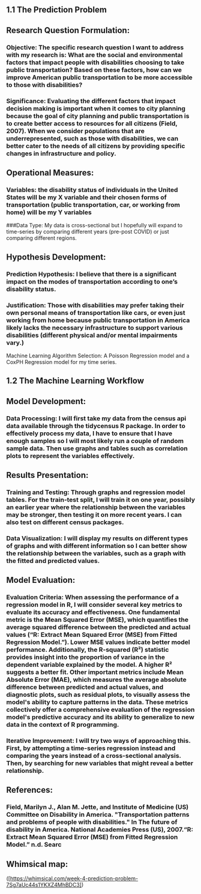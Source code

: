 ## 1.1 The Prediction Problem
## Research Question Formulation:
### Objective: The specific research question I want to address with my research is: What are the social and environmental factors that impact people with disabilities choosing to take public transportation? Based on these factors, how can we improve American public transportation to be more accessible to those with disabilities?
### Significance: Evaluating the different factors that impact decision making is important when it comes to city planning because the goal of city planning and public transportation is to create better access to resources for all citizens (Field, 2007). When we consider populations that are underrepresented, such as those with disabilities, we can better cater to the needs of all citizens by providing specific changes in infrastructure and policy.
## Operational Measures:
### Variables: the disability status of individuals in the United States will be my X variable and their chosen forms of transportation (public transportation, car, or working from home) will be my Y variables
###Data Type: My data is cross-sectional but I hopefully will expand to time-series by comparing different years (pre-post COVID) or just comparing different regions.
## Hypothesis Development:
### Prediction Hypothesis: I believe that there is a significant impact on the modes of transportation according to one’s disability status.
### Justification: Those with disabilities may prefer taking their own personal means of transportation like cars, or even just working from home because public transportation in America likely lacks the necessary infrastructure to support various disabilities (different physical and/or mental impairments vary.)
Machine Learning Algorithm Selection: A Poisson Regression model and a CoxPH Regression model for my time series.

## 1.2 The Machine Learning Workflow
## Model Development:
### Data Processing: I will first take my data from the census api data available through the tidycensus R package. In order to effectively process my data, I have to ensure that I have enough samples so I will most likely run a couple of random sample data. Then use graphs and tables such as correlation plots to represent the variables effectively.
## Results Presentation:
### Training and Testing: Through graphs and regression model tables. For the train-test split, I will train it on one year, possibly an earlier year where the relationship between the variables may be stronger, then testing it on more recent years. I can also test on different census packages.
### Data Visualization: I will display my results on different types of graphs and with different information so I can better show the relationship between the variables, such as a graph with the fitted and predicted values.
## Model Evaluation:
### Evaluation Criteria: When assessing the performance of a regression model in R, I will consider several key metrics to evaluate its accuracy and effectiveness. One fundamental metric is the Mean Squared Error (MSE), which quantifies the average squared difference between the predicted and actual values (“R: Extract Mean Squared Error (MSE) from Fitted Regression Model.”). Lower MSE values indicate better model performance. Additionally, the R-squared (R²) statistic provides insight into the proportion of variance in the dependent variable explained by the model. A higher R² suggests a better fit. Other important metrics include Mean Absolute Error (MAE), which measures the average absolute difference between predicted and actual values, and diagnostic plots, such as residual plots, to visually assess the model's ability to capture patterns in the data. These metrics collectively offer a comprehensive evaluation of the regression model's predictive accuracy and its ability to generalize to new data in the context of R programming.
### Iterative Improvement: I will try two ways of approaching this. First, by attempting a time-series regression instead and comparing the years instead of a cross-sectional analysis. Then, by searching for new variables that might reveal a better relationship.

## References:
### Field, Marilyn J., Alan M. Jette, and Institute of Medicine (US) Committee on Disability in America. "Transportation patterns and problems of people with disabilities." In The future of disability in America. National Academies Press (US), 2007.“R: Extract Mean Squared Error (MSE) from Fitted Regression Model.” n.d. Searc

## Whimsical map:
([https://whimsical.com/week-4-prediction-problem-7Sg7aUc44s1YKXZ4MhBDC3])
